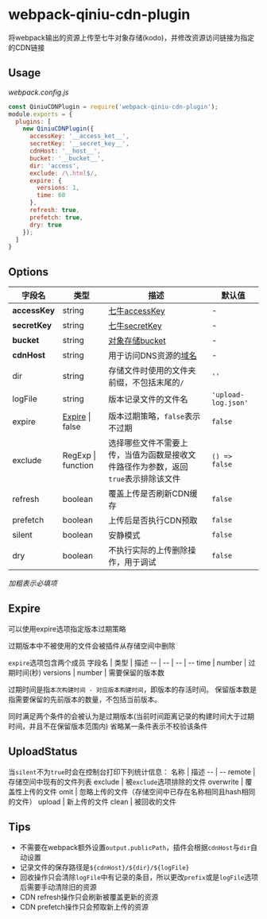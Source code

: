 # webpack-qiniu-cdn-plugin
将webpack输出的资源上传至七牛对象存储(kodo)，并修改资源访问链接为指定的CDN链接

## Usage
*webpack.config.js*

```javascript
const QiniuCDNPlugin = require('webpack-qiniu-cdn-plugin');
module.exports = {
  plugins: [
    new QiniuCDNPlugin({
      accessKey: '__access_ket__',
      secretKey: '__secret_key__',
      cdnHost: '__host__',
      bucket: '__bucket__',
      dir: 'access',
      exclude: /\.html$/,
      expire: {
        versions: 1,
        time: 60
      },
      refresh: true,
      prefetch: true,
      dry: true
    });
  ]
}
```

## Options
字段名 | 类型 | 描述 | 默认值
-- | -- | -- | --
**accessKey** | string | [七牛accessKey](https://developer.qiniu.com/kodo/manual/3978/the-basic-concept) | -
**secretKey** | string | [七牛secretKey](https://developer.qiniu.com/kodo/manual/3978/the-basic-concept) | -
**bucket** | string | [对象存储bucket](https://developer.qiniu.com/kodo/manual/1728/buckets) | -
**cdnHost** | string | 用于访问DNS资源的[域名](https://developer.qiniu.com/kodo/kb/5859/domain-name-to-access-the-storage-space) | -
dir | string | 存储文件时使用的文件夹前缀，不包括末尾的`/` | `''`
logFile | string | 版本记录文件的文件名 | `'upload-log.json'`
expire | [Expire](#options_expire) \| false | 版本过期策略，`false`表示不过期 | `false`
exclude | RegExp \| function | 选择哪些文件不需要上传，当值为函数是接收文件路径作为参数，返回`true`表示排除该文件 | `() => false`
refresh | boolean | 覆盖上传是否刷新CDN缓存 | `false`
prefetch | boolean | 上传后是否执行CDN预取 | `false`
silent | boolean | 安静模式 | `false`
dry | boolean | 不执行实际的上传删除操作，用于调试 | `false`

*加粗表示必填项*

<h2 id="options_expire">Expire</h2>
可以使用expire选项指定版本过期策略

过期版本中不被使用的文件会被插件从存储空间中删除

`expire`选项包含两个成员
字段名 | 类型 | 描述
-- | -- | -- | --
time | number | 过期时间(秒)
versions | number | 需要保留的版本数

过期时间是指`本次构建时间 - 对应版本构建时间`，即版本的存活时间。
保留版本数是指需要保留的先前版本的数量，不包括当前版本。

同时满足两个条件的会被认为是过期版本(当前时间距离记录的构建时间大于过期时间，并且不在保留版本范围内)
省略某一条件表示不校验该条件

## UploadStatus
当`silent`不为`true`时会在控制台打印下列统计信息：
名称 | 描述
-- | --
remote | 存储空间中现有的文件列表
exclude | 被`exclude`选项排除的文件
overwrite | 覆盖性上传的文件
omit | 忽略上传的文件（存储空间中已存在名称相同且hash相同的文件）
upload | 新上传的文件
clean | 被回收的文件

## Tips
- 不需要在webpack额外设置`output.publicPath`，插件会根据`cdnHost`与`dir`自动设置
- 记录文件的保存路径是`${cdnHost}/${dir}/${logFile}`
- 回收操作只会清除`logFile`中有记录的条目，所以更改`prefix`或是`logFile`选项后需要手动清除旧的资源
- CDN refresh操作只会刷新被覆盖更新的资源
- CDN prefetch操作只会预取新上传的资源
